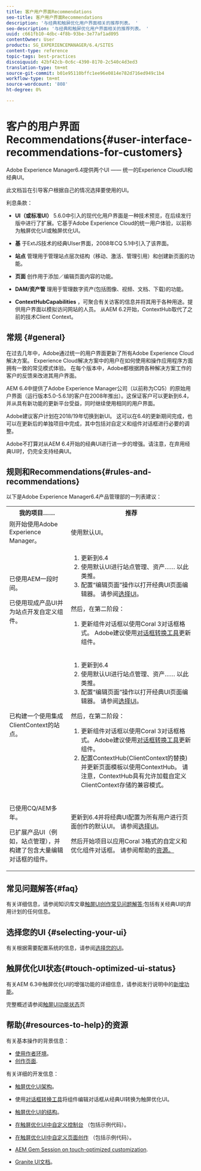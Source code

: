 ```yaml
---
title: 客户用户界面Recommendations
seo-title: 客户用户界面Recommendations
description: '与经典和触屏优化用户界面相关的推荐列表。 '
seo-description: '与经典和触屏优化用户界面相关的推荐列表。 '
uuid: c661fb10-4dbc-4f8b-93be-3e77af1ad095
contentOwner: User
products: SG_EXPERIENCEMANAGER/6.4/SITES
content-type: reference
topic-tags: best-practices
discoiquuid: 42bf42cb-0c6c-4390-8170-2c540c4d3ed3
translation-type: tm+mt
source-git-commit: b01e95110bffc1ee96e0814e782d716ed949c1b4
workflow-type: tm+mt
source-wordcount: '808'
ht-degree: 0%

---
```



# 客户的用户界面Recommendations{#user-interface-recommendations-for-customers}

Adobe Experience Manager6.4提供两个UI —— 统一的Experience CloudUI和经典UI。

此文档旨在引导客户根据自己的情况选择要使用的UI。

利息条款：

* **UI（或标准UI）**
5.6.0中引入的现代化用户界面是一种技术预览，在后续发行版中进行了扩展。它基于Adobe Experience Cloud的统一用户体验，以前称为触屏优化UI或触屏优化UI。

* **基**
于ExtJS技术的经典UIser界面，2008年CQ 5.1中引入了该界面。

* **站点**
管理用于管理站点层次结构（移动、激活、管理引用）和创建新页面的功能。

* **页面**
创作用于添加／编辑页面内容的功能。

* **DAM/资产管**
理用于管理数字资产(包括图像、视频、文档、下载)的功能。

* **ContextHubCapabilities**
，可聚合有关访客的信息并将其用于各种用途。提供用户界面以模拟访问网站的人员。 从AEM 6.2开始，ContextHub取代了之前的技术Client Context。

## 常规 {#general}

在过去几年中，Adobe通过统一的用户界面更新了所有Adobe Experience Cloud解决方案。 Experience Cloud解决方案中的用户在如何使用和操作应用程序方面拥有一致的常见模式体验。 在每个版本中，Adobe都根据跨各种解决方案工作的客户的反馈来改进其用户界面。

AEM 6.4中提供了Adobe Experience Manager公司（以前称为CQ5）的原始用户界面（运行版本5.0-5.6.1的客户在2008年推出）。这保证客户可以更新到6.4，并从具有新功能的更新平台受益，同时继续使用相同的用户界面。

Adobe建议客户计划在2018/19年切换到新UI。 这可以在6.4的更新期间完成，也可以在更新后的单独项目中完成，其中包括对自定义和组件对话框进行必要的调整。

Adobe不打算对从AEM 6.4开始的经典UI进行进一步的增强。请注意，在弃用经典UI时，仍完全支持经典UI。

## 规则和Recommendations{#rules-and-recommendations}

以下是Adobe Experience Manager6.4产品管理部的一列表建议：

<table> 
 <tbody> 
  <tr> 
   <th>我的项目……</th> 
   <th>推荐</th> 
  </tr> 
  <tr> 
   <td>刚开始使用Adobe Experience Manager。</td> 
   <td>使用默认UI。</td> 
  </tr> 
  <tr> 
   <td><p>已使用AEM一段时间。</p> <p>已使用现成产品UI并为站点开发自定义组件。<br /> </p> </td> 
   <td> 
    <ol> 
     <li>更新到6.4</li> 
     <li>使用默认UI进行站点管理、资产…… 以此类推。<br /> </li> 
     <li>配置“编辑页面”操作以打开经典UI页面编辑器。 请参阅<a href="#selecting-your-ui">选择UI</a>。</li> 
    </ol> <p>然后，在第二阶段：</p> 
    <ol> 
     <li>更新组件对话框以使用Coral 3对话框格式。 Adobe建议使用<a href="/help/sites-developing/dialog-conversion.md">对话框转换工具</a>更新组件。</li> 
    </ol> </td> 
  </tr> 
  <tr> 
   <td>已构建一个使用集成ClientContext的站点。<br /> </td> 
   <td> 
    <ol> 
     <li>更新到6.4</li> 
     <li>使用默认UI进行站点管理、资产…… 以此类推。</li> 
     <li>配置“编辑页面”操作以打开经典UI页面编辑器。 请参阅<a href="#selecting-your-ui">选择UI</a>。</li> 
    </ol> <p>然后，在第二阶段：</p> 
    <ol> 
     <li>更新组件对话框以使用Coral 3对话框格式。 Adobe建议使用<a href="/help/sites-developing/dialog-conversion.md">对话框转换工具</a>更新组件。</li> 
     <li>配置ContextHub(ClientContext的替换)并更新页面模板以使用ContextHub。 请注意，ContextHub具有允许加载自定义ClientContext存储的兼容模式。</li> 
    </ol> </td> 
  </tr> 
  <tr> 
   <td><p>已使用CQ/AEM多年。</p> <p>已扩展产品UI（例如，站点管理），并构建了包含大量编辑对话框的组件。</p> </td> 
   <td><p>更新到6.4并将经典UI配置为所有用户进行页面创作的默认UI。 请参阅<a href="#selecting-your-ui">选择UI</a>。</p> <p>然后开始项目以应用Coral 3格式的自定义和优化组件对话框。 请参阅帮助</a>的<a href="#resources-to-help">资源。<br /> </a></p> </td> 
  </tr> 
 </tbody> 
</table>

## 常见问题解答{#faq}

有关详细信息，请参阅知识库文章[触屏UI创作常见问题解答](https://helpx.adobe.com/experience-manager/kb/index/touchui_faq.html);包括有关经典UI的弃用计划的任何信息。

## 选择您的UI {#selecting-your-ui}

有关根据需要配置系统的信息，请参阅[选择您的UI](/help/sites-authoring/select-ui.md)。

## 触屏优化UI状态{#touch-optimized-ui-status}

有关AEM 6.3中触屏优化UI的增强功能的详细信息，请参阅发行说明中的[新增功能](/help/release-notes/release-notes.md#what-s-new)。

完整概述请参阅[触屏UI功能状态](/help/release-notes/touch-ui-features-status.md)页

## 帮助{#resources-to-help}的资源

有关基本操作的背景信息：

* [使用作者环境](/help/sites-authoring/home.md)。
* [创作页面](/help/sites-authoring/author-environment-tools.md).

有关详细的开发信息：

* [触屏优化UI架构](/help/sites-developing/touch-ui-concepts.md)。
* 使用[对话框转换工具](/help/sites-developing/dialog-conversion.md)将组件编辑对话框从经典UI转换为触屏优化UI。

* [触屏优化UI的结构](/help/sites-developing/touch-ui-structure.md)。

* [在触屏优化UI中自定义控制台](/help/sites-developing/customizing-consoles-touch.md) （包括示例代码）。

* [在触屏优化UI中自定义页面创作](/help/sites-developing/customizing-page-authoring-touch.md) （包括示例代码）。

* [AEM Gem Session on touch-optimized customization](https://docs.adobe.com/content/ddc/en/gems/user-interface-customization-for-aem-6.html).
* [Granite UI文档](https://helpx.adobe.com/experience-manager/6-4/sites/developing/using/reference-materials/granite-ui/api/index.html)。


